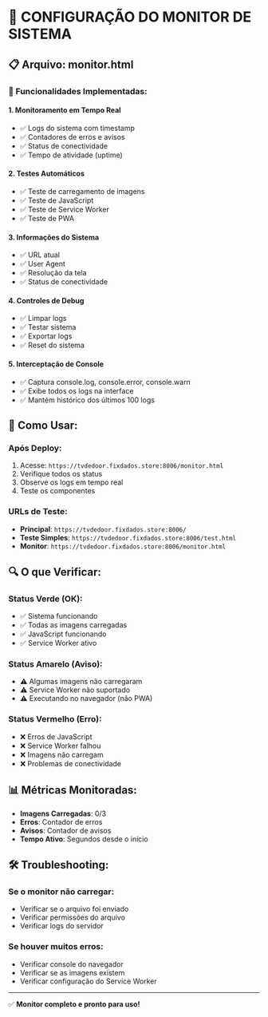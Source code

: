 # 🔧 CONFIGURAÇÃO DO MONITOR DE SISTEMA

## 📋 Arquivo: monitor.html

### 🎯 Funcionalidades Implementadas:

#### 1. **Monitoramento em Tempo Real**
- ✅ Logs do sistema com timestamp
- ✅ Contadores de erros e avisos
- ✅ Status de conectividade
- ✅ Tempo de atividade (uptime)

#### 2. **Testes Automáticos**
- ✅ Teste de carregamento de imagens
- ✅ Teste de JavaScript
- ✅ Teste de Service Worker
- ✅ Teste de PWA

#### 3. **Informações do Sistema**
- ✅ URL atual
- ✅ User Agent
- ✅ Resolução da tela
- ✅ Status de conectividade

#### 4. **Controles de Debug**
- ✅ Limpar logs
- ✅ Testar sistema
- ✅ Exportar logs
- ✅ Reset do sistema

#### 5. **Interceptação de Console**
- ✅ Captura console.log, console.error, console.warn
- ✅ Exibe todos os logs na interface
- ✅ Mantém histórico dos últimos 100 logs

## 🚀 Como Usar:

### **Após Deploy:**
1. Acesse: `https://tvdedoor.fixdados.store:8006/monitor.html`
2. Verifique todos os status
3. Observe os logs em tempo real
4. Teste os componentes

### **URLs de Teste:**
- **Principal**: `https://tvdedoor.fixdados.store:8006/`
- **Teste Simples**: `https://tvdedoor.fixdados.store:8006/test.html`
- **Monitor**: `https://tvdedoor.fixdados.store:8006/monitor.html`

## 🔍 O que Verificar:

### **Status Verde (OK):**
- ✅ Sistema funcionando
- ✅ Todas as imagens carregadas
- ✅ JavaScript funcionando
- ✅ Service Worker ativo

### **Status Amarelo (Aviso):**
- ⚠️ Algumas imagens não carregaram
- ⚠️ Service Worker não suportado
- ⚠️ Executando no navegador (não PWA)

### **Status Vermelho (Erro):**
- ❌ Erros de JavaScript
- ❌ Service Worker falhou
- ❌ Imagens não carregam
- ❌ Problemas de conectividade

## 📊 Métricas Monitoradas:

- **Imagens Carregadas**: 0/3
- **Erros**: Contador de erros
- **Avisos**: Contador de avisos
- **Tempo Ativo**: Segundos desde o início

## 🛠️ Troubleshooting:

### **Se o monitor não carregar:**
- Verificar se o arquivo foi enviado
- Verificar permissões do arquivo
- Verificar logs do servidor

### **Se houver muitos erros:**
- Verificar console do navegador
- Verificar se as imagens existem
- Verificar configuração do Service Worker

---
✅ **Monitor completo e pronto para uso!**
